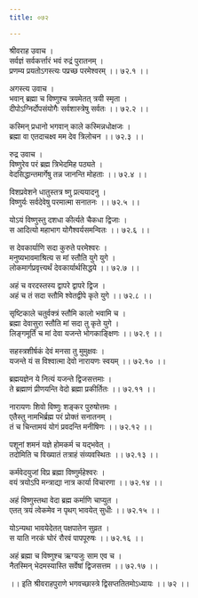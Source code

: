 ```yaml
---
title: ०७२

---
```

श्रीवराह उवाच ।  
सर्वज्ञं सर्वकर्त्तारं भवं रुद्रं पुरातनम् ।  
प्रणम्य प्रयतोऽगस्त्यः पप्रच्छ परमेश्वरम् ।। ७२.१ ।।  
  
अगस्त्य उवाच ।  
भवान् ब्रह्मा च विष्णुश्च त्रयमेतत् त्रयी स्मृता ।  
दीपोऽग्निर्दोपसंयोगैः सर्वशास्त्रेषु सर्वतः ।। ७२.२ ।।  
  
कस्मिन् प्रधानो भगवान् काले कस्मिन्नधोक्षजः ।  
ब्रह्मा वा एतदाचक्ष्व मम देव त्रिलोचन ।। ७२.३ ।।  
  
रुद्र उवाच ।  
विष्णुरेव परं ब्रह्म त्रिभेदमिह पठ्यते ।  
वेदसिद्धान्तमार्गेषु तन्न जानन्ति मोहताः ।। ७२.४ ।।  
  
विशप्रवेशने धातुस्तत्र ष्णु प्रत्ययादनु ।  
विष्णुर्यः सर्वदेवेषु परमात्मा सनातनः ।। ७२.५ ।।  
  
योऽयं विष्णुस्तु दशधा कीर्त्यते चैकधा द्विजाः ।  
स आदित्यो महाभाग योगैश्वर्यसमन्वितः ।। ७२.६ ।।  
  
स देवकार्याणि सदा कुरुते परमेश्वरः ।  
मनुष्यभावमाश्रित्य स मां स्तौति युगे युगे ।  
लोकमार्गप्रवृत्त्यर्थं देवकार्यार्थसिद्धये ।। ७२.७ ।।  
  
अहं च वरदस्तस्य द्वापरे द्वापरे द्विज ।  
अहं च तं सदा स्तौमि श्वेतद्वीपे कृते युगे ।। ७२.८ ।।  
  
सृष्टिकाले चतुर्वक्त्रं स्तौमि कालो भवामि च ।  
ब्रह्मा देवासुरा स्तौति मां सदा तु कृते युगे ।  
लिङ्गमूर्तिं च मां देवा यजन्ते भोगकाङ्क्षिणः ।। ७२.९ ।।  
  
सहस्त्रशीर्षकं देवं मनसा तु मुमुक्षवः ।  
यजन्ते यं स विश्वात्मा देवो नारायणः स्वयम् ।। ७२.१० ।।  
  
ब्रह्मयज्ञेन ये नित्यं यजन्ते द्विजसत्तमाः ।  
ते ब्रह्माणं प्रीणयन्ति वेदो ब्रह्मा प्रकीर्तितः ।। ७२.११ ।।  
  
नारायणः शिवो विष्णुः शङ्कर पुरुषोत्तमः ।  
एतैस्तु नामभिर्ब्रह्म परं प्रोक्तं सनातनम् ।  
तं च चिन्तामयं योगं प्रवदन्ति मनीषिणः ।। ७२.१२ ।।  
  
पशूनां शमनं यज्ञे होमकर्म च यद्भवेत् ।  
तदोमिति च विख्यातं तत्राहं संव्यवस्थितः ।। ७२.१३ ।।  
  
कर्मवेदयुजां विप्र ब्रह्मा विष्णुर्महेश्वरः ।  
वयं त्रयोऽपि मन्त्राद्या नात्र कार्या विचारणा ।। ७२.१४ ।।  
  
अहं विष्णुस्तथा वेदा ब्रह्म कर्माणि चाप्युत ।  
एतत् त्रयं त्वेकमेव न पृथग् भावयेत् सुधीः ।। ७२.१५ ।।  
  
योऽन्यथा भावयेदेतत् पक्षपातेन सुव्रत ।  
स याति नरकं घोरं रौरवं पापपूरुषः ।। ७२.१६ ।।  
  
अहं ब्रह्मा च विष्णुश्च ऋग्यजुः साम एव च ।  
नैतस्मिन् भेदमस्यास्ति सर्वेषां द्विजसत्तम ।। ७२.१७ ।।  
  
।। इति श्रीवराहपुराणे भगवच्छास्त्रे द्विसप्ततितमोऽध्यायः ।। ७२ ।।